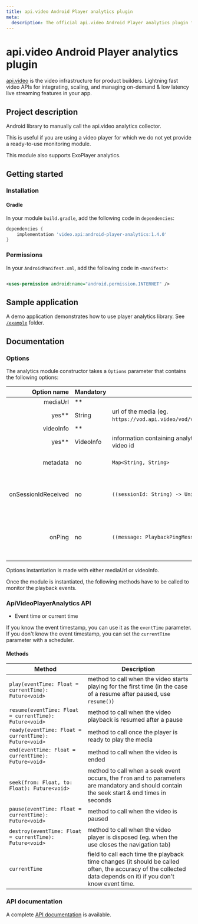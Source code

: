 ```yaml
---
title: api.video Android Player analytics plugin
meta: 
  description: The official api.video Android Player analytics plugin for api.video. [api.video](https://api.video/) is the video infrastructure for product builders. Lightning fast video APIs for integrating, scaling, and managing on-demand & low latency live streaming features in your app.
---
```


# api.video Android Player analytics plugin

[api.video](https://api.video/) is the video infrastructure for product builders. Lightning fast
video APIs for integrating, scaling, and managing on-demand & low latency live streaming features in
your app.

## Project description

Android library to manually call the api.video analytics collector.

This is useful if you are using a video player for which we do not yet provide a ready-to-use
monitoring module. 

This module also supports ExoPlayer analytics.

## Getting started

### Installation

#### Gradle

In your module `build.gradle`, add the following code in `dependencies`:

```groovy
dependencies {
    implementation 'video.api:android-player-analytics:1.4.0'
}
```

### Permissions

In your `AndroidManifest.xml`, add the following code in `<manifest>`:

```xml

<uses-permission android:name="android.permission.INTERNET" />
```

## Sample application

A demo application demonstrates how to use player analytics library.
See [`/example`](https://github.com/apivideo/api.video-android-player-analytics/tree/main/example)
folder.

## Documentation

### Options

The analytics module constructor takes a `Options` parameter that contains the following options:

|         Option name | Mandatory | Type                                                                                          | Description                                                                     |
|--------------------:|-----------|-----------------------------------------------------------------------------------------------|---------------------------------------------------------------------------------|
|            mediaUrl | **        |                                                                                               |                                                                                 |
|               yes** | String    | url of the media (eg. `https://vod.api.video/vod/vi5oDagRVJBSKHxSiPux5rYD/hls/manifest.m3u8`) |                                                                                 |
|           videoInfo | **        |                                                                                               |                                                                                 |
|               yes** | VideoInfo | information containing analytics collector url, video type (vod or live) and video id         |                                                                                 |
|            metadata | no        | ```Map<String, String>```                                                                     | object containing [metadata](https://api.video/blog/tutorials/dynamic-metadata/) |
| onSessionIdReceived | no        | ```((sessionId: String) -> Unit)?```                                                          | callback called once the session id has been received                           |
|              onPing | no        | ```((message: PlaybackPingMessage) -> Unit)?```                                               | callback called before sending the ping message                                 |

Options instantiation is made with either mediaUrl or videoInfo.

Once the module is instantiated, the following methods have to be called to monitor the playback
events.

### ApiVideoPlayerAnalytics API

- Event time or current time

If you know the event timestamp, you can use it as the `eventTime` parameter. If you don't know the
event timestamp, you can set the `currentTime` parameter with a scheduler.

#### Methods

| Method | Description |
|----------|----------|
| `play(eventTime: Float = currentTime): Future<void>` | method to call when the video starts playing for the first time (in the case of a resume after paused, use `resume()`) |
| `resume(eventTime: Float = currentTime): Future<void>` | method to call when the video playback is resumed after a pause |
| `ready(eventTime: Float = currentTime): Future<void>` | method to call once the player is ready to play the media |
| `end(eventTime: Float = currentTime): Future<void>` | method to call when the video is ended |
| `seek(from: Float, to: Float): Future<void>` | method to call when a seek event occurs, the `from` and `to` parameters are mandatory and should contain the seek start & end times in seconds |
| `pause(eventTime: Float = currentTime): Future<void>` | method to call when the video is paused |
| `destroy(eventTime: Float = currentTime): Future<void>` | method to call when the video player is disposed (eg. when the use closes the navigation tab) |
| `currentTime` | field to call each time the playback time changes (it should be called often, the accuracy of the collected data depends on it) if you don't know event time. |

### API documentation

A complete [API documentation](https://apivideo.github.io/api.video-android-player-analytics/) is
available.